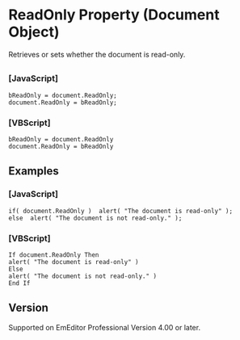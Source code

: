 # ReadOnly Property (Document Object)

Retrieves or sets whether the document is read-only.

## 

### \[JavaScript\]

```
bReadOnly = document.ReadOnly;
document.ReadOnly = bReadOnly;
```

### \[VBScript\]

```
bReadOnly = document.ReadOnly
document.ReadOnly = bReadOnly
```

## Examples

### \[JavaScript\]

```
if( document.ReadOnly )  alert( "The document is read-only" );
else  alert( "The document is not read-only." );
```

### \[VBScript\]

```
If document.ReadOnly Then
alert( "The document is read-only" )
Else
alert( "The document is not read-only." )
End If
```

## Version

Supported on EmEditor Professional Version 4.00 or later.
